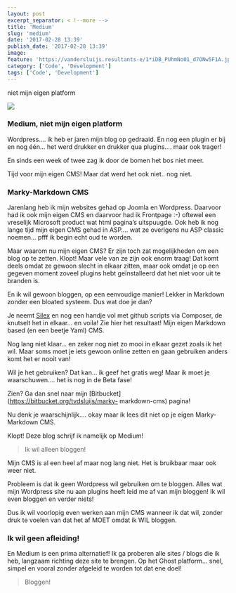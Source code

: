 ```yaml
---
layout: post
excerpt_separator: < !--more -->
title: 'Medium'
slug: 'medium'
date: '2017-02-28 13:39'
publish_date: '2017-02-28 13:39'
image:
feature: 'https://vandersluijs.resultants-e/1*iDB_PUhmNo01_d7ONw5F1A.jpeg'
category: ['Code', 'Development']
tags: ['Code', 'Development']
---
```

niet mijn eigen platform

![](https://vandersluijs.resultants-e/1*iDB_PUhmNo01_d7ONw5F1A.jpeg)

### Medium, niet mijn eigen platform

Wordpress…. ik heb er jaren mijn blog op gedraaid. En nog een plugin er bij en
nog één… het werd drukker en drukker qua plugins…. maar ook trager!

En sinds een week of twee zag ik door de bomen het bos niet meer.

Tijd voor mijn eigen CMS! Maar dat werd het ook niet.. nog niet.

### Marky-Markdown CMS

Jarenlang heb ik mijn websites gehad op Joomla en Wordpress. Daarvoor had ik
ook mijn eigen CMS en daarvoor had ik Frontpage :-) oftewel een vreselijk
Microsoft product wat html pagina’s uitspuugde. Ook heb ik nog lange tijd mijn
eigen CMS gehad in ASP…. wat ze overigens nu ASP classic noemen… pfff ik begin
echt oud te worden.

Maar waarom nu mijn eigen CMS? Er zijn toch zat mogelijkheden om een blog op
te zetten. Klopt! Maar vele van ze zijn ook enorm traag! Dat komt deels omdat
ze gewoon slecht in elkaar zitten, maar ook omdat je op een gegeven moment
zoveel plugins hebt geïnstalleerd dat het niet voor uit te branden is.

En ik wil gewoon bloggen, op een eenvoudige manier! Lekker in Markdown zonder
een bloated systeem. Dus wat doe je dan?

Je neemt [Silex](http://silex.sensiolabs.org/) en nog een handje vol met
github scripts via Composer, de knutselt het in elkaar… en voila! Zie hier het
resultaat! Mijn eigen Markdown based (en een beetje Yaml) CMS.

Nog lang niet klaar… en zeker nog niet zo mooi in elkaar gezet zoals ik het
wil. Maar soms moet je iets gewoon online zetten en gaan gebruiken anders komt
het er nooit van!

Wil je het gebruiken? Dat kan… ik geef het gratis weg! Maar ik moet je
waarschuwen…. het is nog in de Beta fase!

Zien? Ga dan snel naar mijn [Bitbucket](https://bitbucket.org/tvdsluijs/marky-
markdown-cms) pagina!

Nu denk je waarschijnlijk…. okay maar ik lees dit niet op je eigen Marky-
Markdown CMS.

Klopt! Deze blog schrijf ik namelijk op Medium!

> Ik wil alleen bloggen!

Mijn CMS is al een heel af maar nog lang niet. Het is bruikbaar maar ook weer
niet.

Probleem is dat ik geen Wordpress wil gebruiken om te bloggen. Alles wat mijn
Wordpress site nu aan plugins heeft leid me af van mijn bloggen! Ik wil even
bloggen en verder niets!

Dus ik wil voorlopig even werken aan mijn CMS wanneer ik dat wil, zonder druk
te voelen van dat het af MOET omdat ik WIL bloggen.

### Ik wil geen afleiding!

En Medium is een prima alternatief! Ik ga proberen alle sites / blogs die ik
heb, langzaam richting deze site te brengen. Op het Ghost platform… snel,
simpel en vooral zonder afgeleid te worden tot dat ene doel!

> Bloggen!

